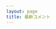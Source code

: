 ```yaml
---
layout: page
title: 最新コメント
---
```

<script src='http://intensedebate.com/widgets/acctComment/386320/25' defer="defer" type='text/javascript'> </script>
<style>.idw-container .idw-c .idw-c-h { background: none; border-top: 1px dotted grey;}
div#contents .idw-small-t {padding-top:24px;}</style>
